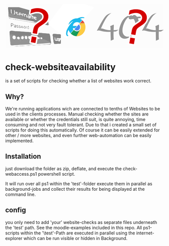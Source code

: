 ![Header-Image](https://github.com/joeherwig/check-websiteavailability/blob/master/img/check-websiteavailability.png)
# check-websiteavailability
is a set of scripts for checking whether a list of websites work correct.

## Why?
We're running applications wich are connected to tenths of Websites to be used in the clients processes. Manual checking whether the sites are available or whether the credentials still suit, is quite annoying, time consuming and not very fault tolerant. Due to that i created a small set of scripts for doing this automatically. Of course it can be easily extended for other / more websites, and even further web-automation can be easily implemented.

## Installation
just download the folder as zip, deflate, and execute the check-webaccess.ps1 powershell script.

It will run over all ps1 within the 'test'-folder execute them in parallel as background-jobs and collect their results for being displayed at the command line.

## config
you only need to add 'your' website-checks as separate files underneath the 'test' path.
See the moodle-examples included in this repo.
All ps1-scripts within the '\test\'-Path are executed in parallel using the internet-explorer which can be run visible or hidden in Background.
